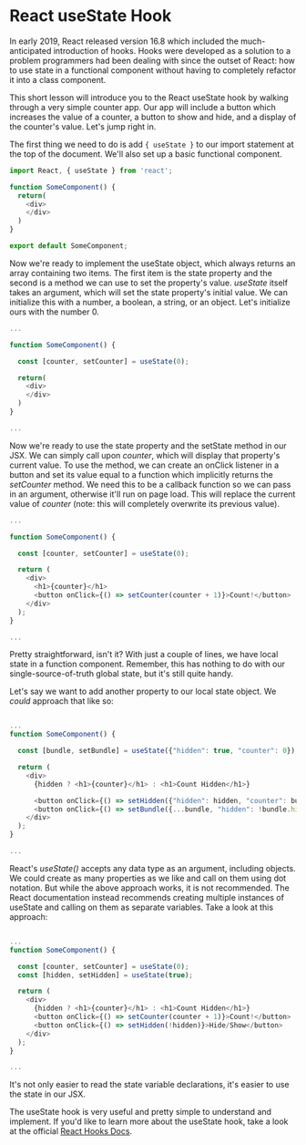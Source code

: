 # React useState Hook

In early 2019, React released version 16.8 which included the much-anticipated introduction of hooks. Hooks were developed as a solution to a problem programmers had been dealing with since the outset of React: how to use state in a functional component without having to completely refactor it into a class component.

This short lesson will introduce you to the React useState hook by walking through a very simple counter app. Our app will include a button which increases the value of a counter, a button to show and hide, and a display of the counter's value. Let's jump right in.

The first thing we need to do is add `{ useState }` to our import statement at the top of the document. We'll also set up a basic functional component.

```javascript
import React, { useState } from 'react';

function SomeComponent() {
  return(
    <div>
    </div>
  )
}

export default SomeComponent;
```

Now we're ready to implement the useState object, which always returns an array containing two items. The first item is the state property and the second is a method we can use to set the property's value. _useState_ itself takes an argument, which will set the state property's initial value. We can initialize this with a number, a boolean, a string, or an object. Let's initialize ours with the number 0.


```javascript
...

function SomeComponent() {

  const [counter, setCounter] = useState(0);

  return(
    <div>
    </div>
  )
}

...
```
Now we're ready to use the state property and the setState method in our JSX. We can simply call upon _counter_, which will display that property's current value. To use the method, we can create an onClick listener in a button and set its value equal to a function which implicitly returns the _setCounter_ method. We need this to be a callback function so we can pass in an argument, otherwise it'll run on page load. This will replace the current value of _counter_ (note: this will completely overwrite its previous value).

```javascript
...

function SomeComponent() {

  const [counter, setCounter] = useState(0);

  return (
    <div>
      <h1>{counter}</h1>
      <button onClick={() => setCounter(counter + 1)}>Count!</button>
    </div>
  );
}

...
```

Pretty straightforward, isn't it? With just a couple of lines, we have local state in a function component. Remember, this has nothing to do with our single-source-of-truth global state, but it's still quite handy.

Let's say we want to add another property to our local state object. We *could* approach that like so:

```javascript

...
function SomeComponent() {

  const [bundle, setBundle] = useState({"hidden": true, "counter": 0});

  return (
    <div>
      {hidden ? <h1>{counter}</h1> : <h1>Count Hidden</h1>}

      <button onClick={() => setHidden({"hidden": hidden, "counter": bundle.counter +1})}>Count!</button>
      <button onClick={() => setBundle({...bundle, "hidden": !bundle.hidden})}>Hide/Show</button>
    </div>
  );
}

...
```

React's _useState()_ accepts any data type as an argument, including objects. We could create as many properties as we like and call on them using dot notation. But while the above approach works, it is not recommended. The React documentation instead recommends creating multiple instances of useState and calling on them as separate variables. Take a look at this approach:  


```javascript

...
function SomeComponent() {

  const [counter, setCounter] = useState(0);
  const [hidden, setHidden] = useState(true);

  return (
    <div>
      {hidden ? <h1>{counter}</h1> : <h1>Count Hidden</h1>}
      <button onClick={() => setCounter(counter + 1)}>Count!</button>
      <button onClick={() => setHidden(!hidden)}>Hide/Show</button>
    </div>
  );
}

...
```

It's not only easier to read the state variable declarations, it's easier to use the state in our JSX.

The useState hook is very useful and pretty simple to understand and implement. If you'd like to learn more about the useState hook, take a look at the official [React Hooks Docs](https://reactjs.org/docs/hooks-intro.html).

